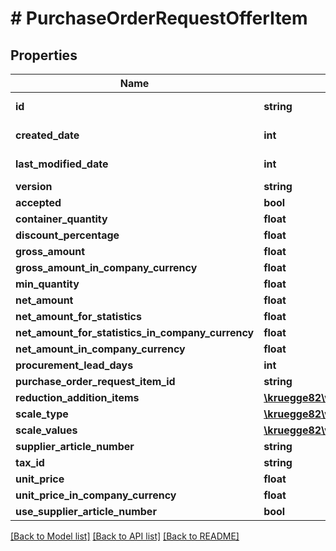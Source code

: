# # PurchaseOrderRequestOfferItem

## Properties

Name | Type | Description | Notes
------------ | ------------- | ------------- | -------------
**id** | **string** |  | [optional] [readonly]
**created_date** | **int** |  | [optional] [readonly]
**last_modified_date** | **int** |  | [optional] [readonly]
**version** | **string** |  | [optional]
**accepted** | **bool** |  | [optional]
**container_quantity** | **float** |  | [optional]
**discount_percentage** | **float** |  | [optional]
**gross_amount** | **float** |  | [optional]
**gross_amount_in_company_currency** | **float** |  | [optional]
**min_quantity** | **float** |  | [optional]
**net_amount** | **float** |  | [optional]
**net_amount_for_statistics** | **float** |  | [optional]
**net_amount_for_statistics_in_company_currency** | **float** |  | [optional]
**net_amount_in_company_currency** | **float** |  | [optional]
**procurement_lead_days** | **int** |  | [optional]
**purchase_order_request_item_id** | **string** |  | [optional]
**reduction_addition_items** | [**\kruegge82\weclapp\Model\ReductionAdditionItem[]**](ReductionAdditionItem.md) |  | [optional]
**scale_type** | [**\kruegge82\weclapp\Model\PriceScaleType**](PriceScaleType.md) |  | [optional]
**scale_values** | [**\kruegge82\weclapp\Model\PurchaseOrderRequestOfferItemScaleValue[]**](PurchaseOrderRequestOfferItemScaleValue.md) |  | [optional]
**supplier_article_number** | **string** |  | [optional]
**tax_id** | **string** |  | [optional]
**unit_price** | **float** |  | [optional]
**unit_price_in_company_currency** | **float** |  | [optional]
**use_supplier_article_number** | **bool** |  | [optional]

[[Back to Model list]](../../README.md#models) [[Back to API list]](../../README.md#endpoints) [[Back to README]](../../README.md)
